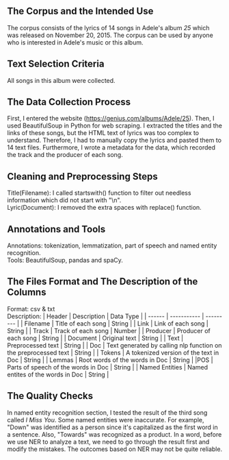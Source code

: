 ## The Corpus and the Intended Use
The corpus consists of the lyrics of 14 songs in Adele's album *25* which was released on November 20, 2015. The corpus can be used by anyone who is interested in Adele's music or this album. 
## Text Selection Criteria
All songs in this album were collected.
## The Data Collection Process
First, I entered the website (https://genius.com/albums/Adele/25). Then, I used BeautifulSoup in Python for web scraping. I extracted the titles and the links of these songs, but the HTML text of lyrics was too complex to understand. Therefore, I had to manually copy the lyrics and pasted them to 14 text files. Furthermore, I wrote a metadata for the data, which recorded the track and the producer of each song.
## Cleaning and Preprocessing Steps
Title(Filename): I called startswith() function to filter out needless information which did not start with "\n".<br/>
Lyric(Document): I removed the extra spaces with replace() function. 
## Annotations and Tools
Annotations: tokenization, lemmatization, part of speech and named entity recognition.<br/>
Tools: BeautifulSoup, pandas and spaCy.
## The Files Format and The Description of the Columns
Format: csv & txt <br/>
Description:
| Header | Description | Data Type |
| ------ | ----------- | --------- |
| Filename | Title of each song | String |
| Link | Link of each song | String |
| Track | Track of each song | Number |
| Producer | Producer of each song | String |
| Document | Original text | String |
| Text | Preprocessed text | String |
| Doc | Text generated by calling nlp function on the preprocessed text | String |
| Tokens | A tokenized version of the text in Doc | String |
| Lemmas | Root words of the words in Doc | String |
|POS | Parts of speech of the words in Doc | String |
| Named Entities | Named entites of the words in Doc | String |


## The Quality Checks
In named entity recognition section, I tested the result of the third song called *I Miss You*. Some named entities were inaccurate. For example, "Down" was identified as a person since it's capitalized as the first word in a sentence. Also, "Towards" was recognized as a product. In a word, before we use NER to analyze a text, we need to go through the result first and modify the mistakes. The outcomes based on NER may not be quite reliable. 

